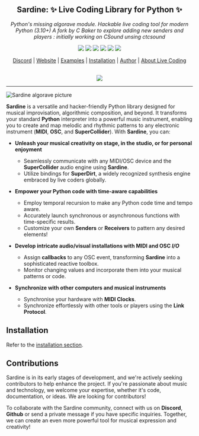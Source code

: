 <h2 align="center">
  <b>Sardine</b>: ✨ Live Coding Library for Python ✨
</h2>
<p align="center"><i>
  Python's missing algorave module. Hackable live coding tool for modern Python (3.10+)
  A fork by C Baker to explore adding new senders and players : 
  initially working on CSound  unsing ctcsound
</i></p>

<p align="center">
  <img src=https://img.shields.io/discord/1029399269574193203 />
  <img src=https://img.shields.io/github/license/Bubobubobubobubo/sardine />
  <img src=https://img.shields.io/github/stars/Bubobubobubobubo/sardine />
  <img src=https://img.shields.io/pypi/wheel/sardine-system>
  <img src=https://img.shields.io/pypi/v/sardine-system>
  <img src=https://img.shields.io/pypi/status/sardine-system>
</p>

<p align="center">
  <a href="https://discord.gg/aPgV7mSFZh">Discord</a> |
  <a href="https://sardine.raphaelforment.fr/">Website</a> |
  <a href="https://sardine.raphaelforment.fr/showcase">Examples</a> |
  <a href="https://sardine.raphaelforment.fr/installation/">Installation</a> |
  <a href="https://raphaelforment.fr/">Author</a>  |
  <a href="https://toplap.org/">About Live Coding</a>
  <br><br>
  <p align='center'>
    <a href="https://github.com/bubobubobubobubo/sardine/graphs/contributors">
    <img src="https://contrib.rocks/image?repo=bubobubobubobubo/sardine" />
    </a>
  </p>
</p>

-----------

![Sardine algorave picture](pictures/sardine_intro_picture_repo.png)

**Sardine** is a versatile and hacker-friendly Python library designed for musical improvisation, algorithmic composition, and beyond.
It transforms your standard **Python** interpreter into a powerful music instrument, enabling you to create and map melodic and rhythmic
patterns to any electronic instrument (**MIDI**, **OSC**, and **SuperCollider**).
With **Sardine**, you can:

- **Unleash your musical creativity on stage, in the studio, or for personal enjoyment**
  - Seamlessly communicate with any MIDI/OSC device and the **SuperCollider** audio engine using **Sardine**.
  - Utilize bindings for **SuperDirt**, a widely recognized synthesis engine embraced by live coders globally.

- **Empower your Python code with time-aware capabilities**
  - Employ temporal recursion to make any Python code time and tempo aware.
  - Accurately launch synchronous or asynchronous functions with time-specific results.
  - Customize your own **Senders** or **Receivers** to pattern any desired elements!

- **Develop intricate audio/visual installations with MIDI and OSC *I/O***
  - Assign **callbacks** to any OSC event, transforming **Sardine** into a sophisticated reactive toolbox.
  - Monitor changing values and incorporate them into your musical patterns or code.

- **Synchronize with other computers and musical instruments**
  - Synchronise your hardware with **MIDI Clocks**.
  - Synchronize effortlessly with other tools or players using the **Link Protocol**.

## Installation

Refer to the [installation section](https://sardine.raphaelforment.fr/installation.html).

## Contributions

Sardine is in its early stages of development, and we're actively seeking contributors to help enhance the project. If you're passionate
about music and technology, we welcome your expertise, whether it's code, documentation, or ideas. We are looking for contributors! 

To collaborate with the Sardine community, connect with us on **Discord**, **Github** or send a private message if you have specific inquiries.
Together, we can create an even more powerful tool for musical expression and creativity!
